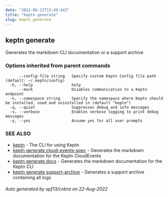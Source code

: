 ```yaml
---
date: "2022-08-22T13:49:44Z"
title: "keptn generate"
slug: keptn_generate
---
```

## keptn generate

Generates the markdown CLI documentation or a support archive

### Options inherited from parent commands

```
      --config-file string   Specify custom Keptn Config file path (default: ~/.keptn/config)
  -h, --help                 help
      --mock                 Disables communication to a Keptn endpoint
  -n, --namespace string     Specify the namespace where Keptn should be installed, used and uninstalled in (default "keptn")
  -q, --quiet                Suppresses debug and info messages
  -v, --verbose              Enables verbose logging to print debug messages
  -y, --yes                  Assume yes for all user prompts
```

### SEE ALSO

* [keptn](../keptn/)	 - The CLI for using Keptn
* [keptn generate cloud-events-spec](../keptn_generate_cloud-events-spec/)	 - Generates the markdown documentation for the Keptn CloudEvents
* [keptn generate docs](../keptn_generate_docs/)	 - Generates the markdown documentation for the Keptn CLI
* [keptn generate support-archive](../keptn_generate_support-archive/)	 - Generates a support archive containing all logs

###### Auto generated by spf13/cobra on 22-Aug-2022
